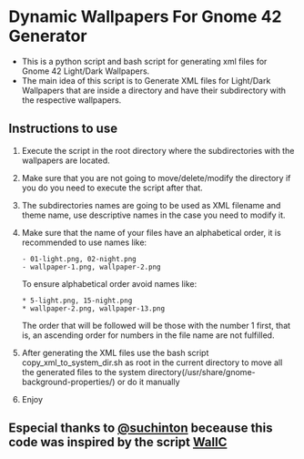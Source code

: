 # Dynamic Wallpapers For Gnome 42 Generator
* This is a python script and bash script for generating xml files for Gnome 42 Light/Dark Wallpapers.
* The main idea of this script is to Generate XML files for Light/Dark Wallpapers that are inside a directory and have 
their subdirectory with the respective wallpapers.

## Instructions to use
 1. Execute the script in the root directory where the subdirectories with the wallpapers are located.
 2. Make sure that you are not going to move/delete/modify the directory if you do you need to execute the script after 
    that.
 3. The subdirectories names are going to be used as XML filename and theme name, use descriptive names in the case you 
    need to modify it. 
 4. Make sure that the name of your files have an alphabetical order, it is recommended to use names like:

        - 01-light.png, 02-night.png
        - wallpaper-1.png, wallpaper-2.png
    To ensure alphabetical order avoid names like:

        * 5-light.png, 15-night.png
        * wallpaper-2.png, wallpaper-13.png
    The order that will be followed will be those with the number 1 first, that is, an ascending order for numbers in 
    the file name are not fulfilled.
 5. After generating the XML files use the bash script copy_xml_to_system_dir.sh as root in the current directory to move
    all the generated files to the system directory(/usr/share/gnome-background-properties/) or do it manually
 6. Enjoy

## Especial thanks to [@suchinton](https://github.com/suchinton) beceause this code was inspired by the script [WallC](https://github.com/suchinton/WallC)
 
